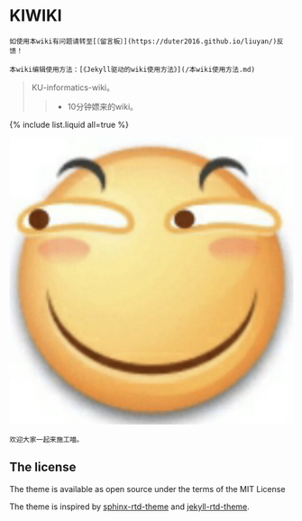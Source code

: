 # KIWIKI

```tip
如使用本wiki有问题请转至[〔留言板〕](https://duter2016.github.io/liuyan/)反馈！

本wiki编辑使用方法：[《Jekyll驱动的wiki使用方法》](/本wiki使用方法.md)
```

 > KU-informatics-wiki。 
 >> + 10分钟嫖来的wiki。

{% include list.liquid all=true %}

<!-- image -->
![yu门！](assets/images/title.jpg)

```note
欢迎大家一起来施工喵。
```

## The license

The theme is available as open source under the terms of the MIT License

The theme is inspired by [sphinx-rtd-theme](https://github.com/readthedocs/sphinx_rtd_theme) and [jekyll-rtd-theme](https://github.com/rundocs/jekyll-rtd-theme).
